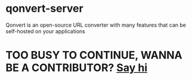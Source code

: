 # qonvert-server
Qonvert is an open-source URL converter with many features that can be self-hosted on your applications

# TOO BUSY TO CONTINUE, WANNA BE A CONTRIBUTOR? [Say hi](mailto:hi@alfanjauhari.com)
